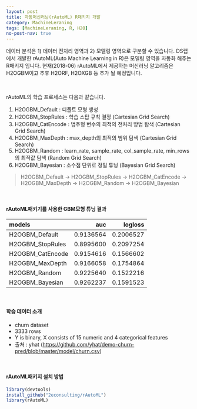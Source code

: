 ```yaml
---
layout: post
title: 자동머신러닝(rAutoML) R패키지 개발 
category: MachineLeraning 
tags: [MachineLeraning, R, H2O]
no-post-nav: true
---
```


데이터 분석은 1) 데이터 전처리 영역과 2) 모델링 영역으로 구분할 수 있습니다. DS랩에서 개발한 rAutoML(Auto Machine Learning in R)은 모델링 영역을 자동화 해주는 R패키지 입니다. 현재(2018-06) rAutoML에서 제공하는 머신러닝 알고리즘은 H2OGBM이고 추후 H2ORF, H2OXGB 등 추가 될 예정입니다. 

<br>

rAutoML의  학습 프로세스는 다음과 같습니다.
1. H2OGBM_Default : 디폴트 모형 생성
2. H2OGBM_StopRules : 학습 스탑 규칙 결정 (Cartesian Grid Search)
3. H2OGBM_CatEncode : 범주형 변수의 최적의 전처리 방법 탐색 (Cartesian Grid Search)
4. H2OGBM_MaxDepth : max_depth의 최적의 범위 탐색 (Cartesian Grid Search)
5. H2OGBM_Random : learn_rate, sample_rate, col_sample_rate, min_rows의 최적값 탐색  (Random Grid Search)
6. H2OGBM_Bayesian : 소수점 단위로 정밀 튜닝 (Bayesian Grid Search)

> H2OGBM_Default -> H2OGBM_StopRules -> H2OGBM_CatEncode -> H2OGBM_MaxDepth -> H2OGBM_Random -> H2OGBM_Bayesian

<br>

#### rAutoML패키기를 사용한 GBM모형 튜닝 결과

|models           |       auc|   logloss|
|:----------------|---------:|---------:|
|H2OGBM_Default   | 0.9136564| 0.2006527|
|H2OGBM_StopRules | 0.8995600| 0.2097254|
|H2OGBM_CatEncode | 0.9154616| 0.1566602|
|H2OGBM_MaxDepth  | 0.9166058| 0.1754864|
|H2OGBM_Random    | 0.9225640| 0.1522216|
|H2OGBM_Bayesian  | 0.9262237| 0.1591523|

<br>

#### 학습 데이터 소개 
* churn dataset 
* 3333 rows
* Y is binary, X consists of 15 numeric and 4 categorical features
* 출처 : yhat (https://github.com/yhat/demo-churn-pred/blob/master/model/churn.csv)

<br>

#### rAutoML패키지 설치 방법
```r
library(devtools)
install_github("2econsulting/rAutoML")
library(rAutoML)
```

